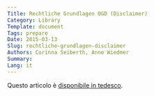 ```yaml
---
Title: Rechtliche Grundlagen OGD (Disclaimer)
Category: Library
Template: document
Tags: prepare
Date: 2015-03-13
Slug: rechtliche-grundlagen-disclaimer
Authors: Corinna Seiberth, Anne Wiedmer
Summary:
Lang: it
---
```


Questo articolo è [disponibile in tedesco](/de/library/rechtliche-grundlagen-disclaimer).
